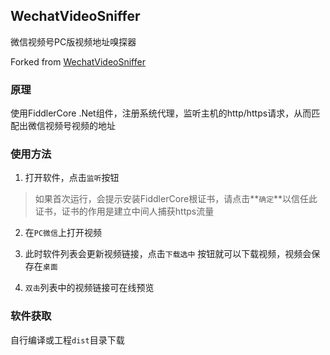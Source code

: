 ## WechatVideoSniffer

微信视频号PC版视频地址嗅探器

Forked from [WechatVideoSniffer](https://github.com/xuncv/WechatVideoSniffer)

### 原理

使用FiddlerCore .Net组件，注册系统代理，监听主机的http/https请求，从而匹配出微信视频号视频的地址

### 使用方法

1. 打开软件，点击`监听`按钮

> 如果首次运行，会提示安装FiddlerCore根证书，请点击**`确定`**以信任此证书，证书的作用是建立中间人捕获https流量

2. 在`PC微信`上打开视频

3. 此时软件列表会更新视频链接，点击`下载选中` 按钮就可以下载视频，视频会保存在`桌面`

3. `双击`列表中的视频链接可在线预览

   

### 软件获取

   自行编译或工程`dist`目录下载
